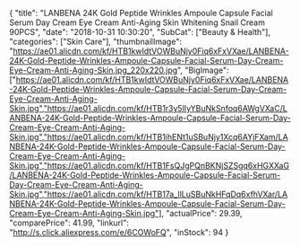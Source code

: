 {
	"title": "LANBENA 24K Gold Peptide Wrinkles Ampoule Capsule Facial Serum Day Cream Eye Cream Anti-Aging Skin Whitening Snail Cream 90PCS",
	"date": "2018-10-31 10:30:20",
	"SubCat": ["Beauty & Health"],
	"categories": ["Skin Care"],
	"thumbnailImage": "https://ae01.alicdn.com/kf/HTB1kwIdtVOWBuNjy0Fiq6xFxVXae/LANBENA-24K-Gold-Peptide-Wrinkles-Ampoule-Capsule-Facial-Serum-Day-Cream-Eye-Cream-Anti-Aging-Skin.jpg_220x220.jpg",
	"BigImage": ["https://ae01.alicdn.com/kf/HTB1kwIdtVOWBuNjy0Fiq6xFxVXae/LANBENA-24K-Gold-Peptide-Wrinkles-Ampoule-Capsule-Facial-Serum-Day-Cream-Eye-Cream-Anti-Aging-Skin.jpg","https://ae01.alicdn.com/kf/HTB1r3y5lIyYBuNkSnfoq6AWgVXaC/LANBENA-24K-Gold-Peptide-Wrinkles-Ampoule-Capsule-Facial-Serum-Day-Cream-Eye-Cream-Anti-Aging-Skin.jpg","https://ae01.alicdn.com/kf/HTB1ihENt1uSBuNjy1Xcq6AYjFXam/LANBENA-24K-Gold-Peptide-Wrinkles-Ampoule-Capsule-Facial-Serum-Day-Cream-Eye-Cream-Anti-Aging-Skin.jpg","https://ae01.alicdn.com/kf/HTB1FsQJgPQnBKNjSZSgq6xHGXXaG/LANBENA-24K-Gold-Peptide-Wrinkles-Ampoule-Capsule-Facial-Serum-Day-Cream-Eye-Cream-Anti-Aging-Skin.jpg","https://ae01.alicdn.com/kf/HTB17a_llLuSBuNkHFqDq6xfhVXar/LANBENA-24K-Gold-Peptide-Wrinkles-Ampoule-Capsule-Facial-Serum-Day-Cream-Eye-Cream-Anti-Aging-Skin.jpg"],
	"actualPrice": 29.39,
	"comparePrice": 41.99,
	"linkurl": "http://s.click.aliexpress.com/e/6COWoFQ",
	"inStock": 94
}
